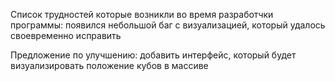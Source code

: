 Список трудностей которые возникли во время разработчки программы:
появился небольшой баг с визуализацией, который удалось своевременно исправить

Предложение по улучшению: добавить интерфейс, который будет визуализировать положение кубов в массиве
